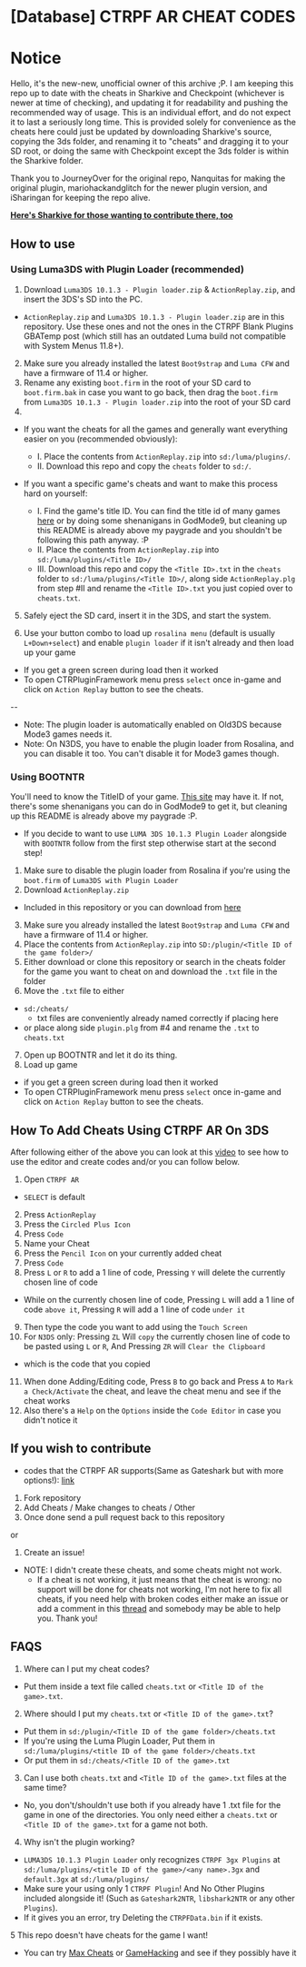 # [Database] CTRPF AR CHEAT CODES

# Notice

Hello, it's the new-new, unofficial owner of this archive ;P. I am keeping this repo up to date with the cheats in Sharkive and Checkpoint (whichever is newer at time of checking), and updating it for readability and pushing the recommended way of usage. This is an individual effort, and do not expect it to last a seriously long time. This is provided solely for convenience as the cheats here could just be updated by downloading Sharkive's source, copying the 3ds folder, and renaming it to "cheats" and dragging it to your SD root, or doing the same with Checkpoint except the 3ds folder is within the Sharkive folder.

Thank you to JourneyOver for the original repo, Nanquitas for making the original plugin, mariohackandglitch for the newer plugin version, and iSharingan for keeping the repo alive.

<b>[Here's Sharkive for those wanting to contribute there, too](https://github.com/FlagBrew/Sharkive)</b>

## How to use

### Using Luma3DS with Plugin Loader (recommended)

1. Download `Luma3DS 10.1.3 - Plugin loader.zip` & `ActionReplay.zip`, and insert the 3DS's SD into the PC.

- `ActionReplay.zip` and `Luma3DS 10.1.3 - Plugin loader.zip` are in this repository. Use these ones and not the ones in the CTRPF Blank Plugins GBATemp post (which still has an outdated Luma build not compatible with System Menus 11.8+).

2. Make sure you already installed the latest `Boot9strap` and `Luma CFW` and have a firmware of 11.4 or higher.
3. Rename any existing `boot.firm` in the root of your SD card to `boot.firm.bak` in case you want to go back, then drag the `boot.firm` from `Luma3DS 10.1.3 - Plugin loader.zip` into the root of your SD card
4. 
 - If you want the cheats for all the games and generally want everything easier on you (recommended obviously):
   - I. Place the contents from `ActionReplay.zip` into `sd:/luma/plugins/`.
   - II. Download this repo and copy the `cheats` folder to `sd:/`.
  
 - If you want a specific game's cheats and want to make this process hard on yourself:
   - I. Find the game's title ID. You can find the title id of many games [here](http://www.3dsdb.com/) or by doing some shenanigans in GodMode9, but cleaning up this README is already above my paygrade and you shouldn't be following this path anyway. :P
   - II. Place the contents from `ActionReplay.zip` into `sd:/luma/plugins/<Title ID>/`
   - III. Download this repo and copy the `<Title ID>.txt` in the `cheats` folder to `sd:/luma/plugins/<Title ID>/`, along side `ActionReplay.plg` from step #II and rename the `<Title ID>.txt` you just copied over to `cheats.txt`.

5. Safely eject the SD card, insert it in the 3DS, and start the system.

6. Use your button combo to load up `rosalina menu` (default is usually `L+Down+select`) and enable `plugin loader` if it isn't already and then load up your game

- If you get a green screen during load then it worked
- To open CTRPluginFramework menu press `select` once in-game and click on `Action Replay` button to see the cheats.

\--

- Note: The plugin loader is automatically enabled on Old3DS because Mode3 games needs it.
- Note: On N3DS, you have to enable the plugin loader from Rosalina, and you can disable it too. You can't disable it for Mode3 games though.

### Using BOOTNTR

 You'll need to know the TitleID of your game. [This site](https://hax0kartik.github.io/3dsdb/) may have it. If not, there's some shenanigans you can do in GodMode9 to get it, but cleaning up this README is already above my paygrade :P.

- If you decide to want to use `LUMA 3DS 10.1.3 Plugin Loader` alongside with `BOOTNTR` follow from the first step otherwise start at the second step!

1. Make sure to disable the plugin loader from Rosalina if you're using the `boot.firm` of `Luma3DS with Plugin Loader`
2. Download `ActionReplay.zip`

- Included in this repository or you can download from [here](http://gbatemp.net/threads/ctrpluginframework-blank-plugin.487729/)

3. Make sure you already installed the latest `Boot9strap` and `Luma CFW` and have a firmware of 11.4 or higher.
4. Place the contents from `ActionReplay.zip` into `SD:/plugin/<Title ID of the game folder>/`
5. Either download or clone this repository or search in the cheats folder for the game you want to cheat on and download the `.txt` file in the folder
6. Move the `.txt` file to either

- `sd:/cheats/`
  - txt files are conveniently already named correctly if placing here
- or place along side `plugin.plg` from #4 and rename the `.txt` to `cheats.txt`

7. Open up BOOTNTR and let it do its thing.
8. Load up game

- if you get a green screen during load then it worked
- To open CTRPluginFramework menu press `select` once in-game and click on `Action Replay` button to see the cheats.

## How To Add Cheats Using CTRPF AR On 3DS

After following either of the above you can look at this [video](https://www.youtube.com/watch?v=c2258P9wKkA) to see how to use the editor and create codes and/or you can follow below.

1. Open `CTRPF AR`

- `SELECT` is default

2. Press `ActionReplay`
3. Press the `Circled Plus Icon`
4. Press `Code`
5. Name your Cheat
6. Press the `Pencil Icon` on your currently added cheat
7. Press `Code`
8. Press `L` or `R` to add a 1 line of code, Pressing `Y` will delete the currently chosen line of code

- While on the currently chosen line of code, Pressing `L` will add a 1 line of code `above it`, Pressing `R` will add a 1 line of code `under it`

9. Then type the code you want to add using the `Touch Screen`
10. For `N3DS` only: Pressing `ZL` Will `copy` the currently chosen line of code to be pasted using `L` or `R`, And Pressing `ZR` will `Clear the Clipboard`

- which is the code that you copied

11. When done Adding/Editing code, Press `B` to go back and Press `A` to `Mark a Check/Activate` the cheat, and leave the cheat menu and see if the cheat works
12. Also there's a `Help` on the `Options` inside the `Code Editor` in case you didn't notice it

## If you wish to contribute

- codes that the CTRPF AR supports(Same as Gateshark but with more options!): [link](https://github.com/SNBeast/CTRPF-AR-CHEAT-CODES/blob/master/ActionReplayCodeTypes.txt)

1. Fork repository
2. Add Cheats / Make changes to cheats / Other
3. Once done send a pull request back to this repository

or

1. Create an issue!

- NOTE: I didn't create these cheats, and some cheats might not work.
  - If a cheat is not working, it just means that the cheat is wrong: no support will be done for cheats not working, I'm not here to fix all cheats, if you need help with broken codes either make an issue or add a comment in this [thread](https://gbatemp.net/threads/database-ctrpf-ar-cheat-codes.493220/) and somebody may be able to help you. Thank you!

## FAQS

1. Where can I put my cheat codes?

- Put them inside a text file called `cheats.txt` or `<Title ID of the game>.txt`.

2. Where should I put my `cheats.txt` or `<Title ID of the game>.txt`?

- Put them in `sd:/plugin/<Title ID of the game folder>/cheats.txt`
- If you're using the Luma Plugin Loader, Put them in `sd:/luma/plugins/<title ID of the game folder>/cheats.txt`
- Or put them in `sd:/cheats/<Title ID of the game>.txt`

3. Can I use both `cheats.txt` and `<Title ID of the game>.txt` files at the same time?

- No, you don't/shouldn't use both if you already have 1 .txt file for the game in one of the directories. You only need either a `cheats.txt` or `<Title ID of the game>.txt` for a game not both.

4. Why isn't the plugin working?

- `LUMA3DS 10.1.3 Plugin Loader` only recognizes `CTRPF 3gx Plugins` at `sd:/luma/plugins/<title ID of the game>/<any name>.3gx` and `default.3gx` at `sd:/luma/plugins/`
- Make sure your using only 1 `CTRPF Plugin`! And No Other Plugins included alongside it! (Such as `Gateshark2NTR`, `libshark2NTR` or any other `Plugins`).
- If it gives you an error, try Deleting the `CTRPFData.bin` if it exists.

5 This repo doesn't have cheats for the game I want!

- You can try [Max Cheats](https://www.max-cheats.com) or [GameHacking](https://gamehacking.org/system/3ds) and see if they possibly have it
